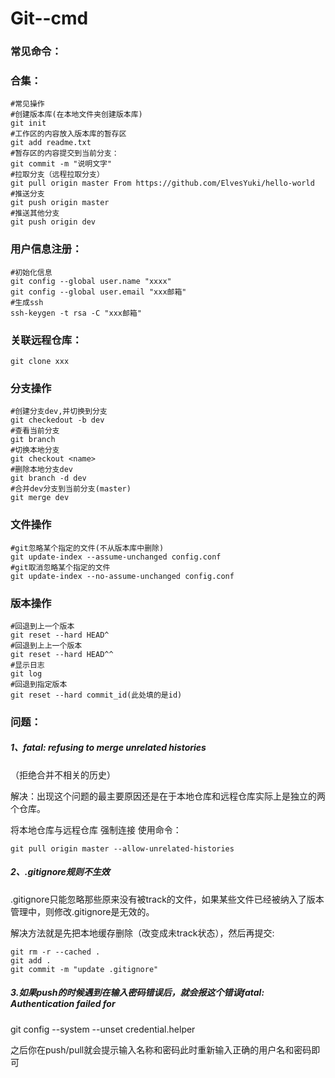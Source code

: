 # Git--cmd

### 常见命令：

### 合集：

```
#常见操作
#创建版本库(在本地文件夹创建版本库)
git init
#工作区的内容放入版本库的暂存区
git add readme.txt
#暂存区的内容提交到当前分支：
git commit -m "说明文字"
#拉取分支（远程拉取分支）
git pull origin master From https://github.com/ElvesYuki/hello-world
#推送分支
git push origin master
#推送其他分支
git push origin dev
```

### 用户信息注册：

```
#初始化信息
git config --global user.name "xxxx"
git config --global user.email "xxx邮箱"
#生成ssh
ssh-keygen -t rsa -C "xxx邮箱"
```

### 关联远程仓库：

```
git clone xxx
```

### 分支操作

```
#创建分支dev,并切换到分支
git checkedout -b dev
#查看当前分支
git branch
#切换本地分支
git checkout <name>
#删除本地分支dev
git branch -d dev
#合并dev分支到当前分支(master)
git merge dev
```

### 文件操作

```
#git忽略某个指定的文件(不从版本库中删除)
git update-index --assume-unchanged config.conf
#git取消忽略某个指定的文件
git update-index --no-assume-unchanged config.conf
```



### 版本操作

```
#回退到上一个版本
git reset --hard HEAD^
#回退到上上一个版本
git reset --hard HEAD^^
#显示日志
git log
#回退到指定版本
git reset --hard commit_id(此处填的是id)
```



### 问题：

##### 1、fatal: refusing to merge unrelated histories 

（拒绝合并不相关的历史）

解决：出现这个问题的最主要原因还是在于本地仓库和远程仓库实际上是独立的两个仓库。

将本地仓库与远程仓库 强制连接 使用命令：

```
git pull origin master --allow-unrelated-histories
```

##### 2、.gitignore规则不生效

.gitignore只能忽略那些原来没有被track的文件，如果某些文件已经被纳入了版本管理中，则修改.gitignore是无效的。

解决方法就是先把本地缓存删除（改变成未track状态），然后再提交:

```
git rm -r --cached .
git add .
git commit -m "update .gitignore"
```

##### 3.如果push的时候遇到在输入密码错误后，就会报这个错误fatal: Authentication failed for

git config --system --unset credential.helper

之后你在push/pull就会提示输入名称和密码此时重新输入正确的用户名和密码即可